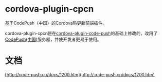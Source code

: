 # cordova-plugin-cpcn
基于CodePush（中国）的Cordova热更新前端插件。

cordova-plugin-cpcn是在[cordova-plugin-code-push](https://github.com/Microsoft/cordova-plugin-code-push)的基础上修改的，改用了[CodePush(中国)](http://code-push.cn)服务器，并使开发者更易于使用。

# 文档
[http://code-push.cn/docs/1200.htm](http://code-push.cn/docs/1200.htm)
